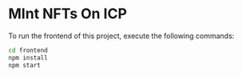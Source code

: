 # MInt NFTs On ICP


To run the frontend of this project, execute the following commands:

```bash
cd frontend
npm install
npm start
